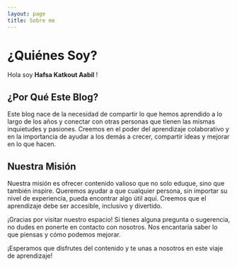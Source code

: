 ```yaml
---
layout: page
title: Sobre me
---
```


# ¿Quiénes Soy?

Hola soy **Hafsa Katkout Aabil** !

## ¿Por Qué Este Blog?

Este blog nace de la necesidad de compartir lo que hemos aprendido a lo largo de los años y conectar con otras personas que tienen las mismas inquietudes y pasiones. Creemos en el poder del aprendizaje colaborativo y en la importancia de ayudar a los demás a crecer, compartir ideas y mejorar en lo que hacen.


## Nuestra Misión

Nuestra misión es ofrecer contenido valioso que no solo eduque, sino que también inspire. Queremos ayudar a que cualquier persona, sin importar su nivel de experiencia, pueda encontrar algo útil aquí. Creemos que el aprendizaje debe ser accesible, inclusivo y divertido.

¡Gracias por visitar nuestro espacio! Si tienes alguna pregunta o sugerencia, no dudes en ponerte en contacto con nosotros. Nos encantaría saber lo que piensas y cómo podemos mejorar.

¡Esperamos que disfrutes del contenido y te unas a nosotros en este viaje de aprendizaje!

